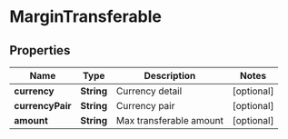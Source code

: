
# MarginTransferable

## Properties

Name | Type | Description | Notes
------------ | ------------- | ------------- | -------------
**currency** | **String** | Currency detail |  [optional]
**currencyPair** | **String** | Currency pair |  [optional]
**amount** | **String** | Max transferable amount |  [optional]

